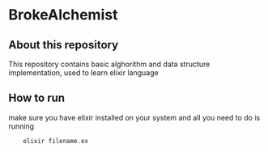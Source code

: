 # BrokeAlchemist

## About this repository
This repository contains basic alghorithm and data structure implementation, used to learn elixir language

## How to run
make sure you have elixir installed on your system and all you need to do is running 
```
    elixir filename.ex
```

